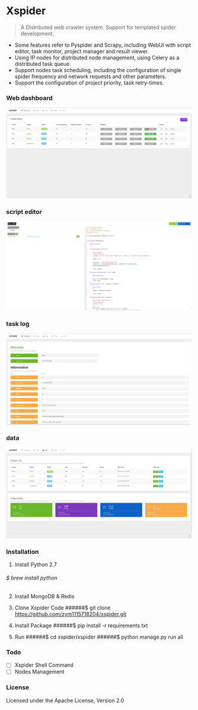 # Xspider
> A Distributed web crawler system. Support for templated spider development.

- Some features refer to Pyspider and Scrapy, including WebUI with script editor, task monitor, project manager and result viewer.
- Using IP nodes for distributed node management, using Celery as a distributed task queue.
- Support nodes task scheduling, including the configuration of single spider frequency and network requests and other parameters.
- Support the configuration of project priority, task retry-times.

### Web dashboard
![demo index](./docs/image/index.png)

### script editor  
![demo data](./docs/image/debug.png)

### task log
![demo data](./docs/image/task.png)

### data
![demo data](./docs/image/data.png)

### Installation

1. Install Python 2.7
###### $ brew install python
2. Install MongoDB & Redis

3. Clone Xspider Code
######$ git clone https://github.com/zym1115718204/xspider.git
4. Install Package
######$ pip install -r requirements.txt
5. Run
######$ cd xspider/xspider 
######$ python manage.py run all


### Todo

- [ ] Xspider Shell Command 
- [ ] Nodes Management

### License

Licensed under the Apache License, Version 2.0